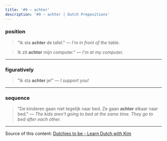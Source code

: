 ```yaml
---
title: '#9 — achter'
description: '#9 — achter | Dutch Prepositions'
---
```


### position

> "Ik sta **achter** de tafel."
> _— I'm in front of the table._

> Ik zit **achter** mijn computer."
> _— I'm at my computer._

---

### figuratively

> "Ik sta **achter** je!"
> _— I support you!_

---

### sequence

> "De kinderen gaan niet tegelijk naar bed. Ze gaan **achter** elkaar naar bed."
> _— The kids aren't going to bed at the same time. They go to bed after each other._

---

Source of this content: [Dutchies to be - Learn Dutch with Kim](https://youtu.be/vaPgVEK0L78)
